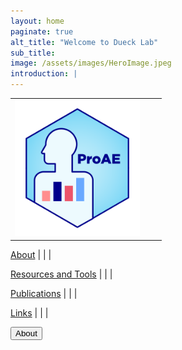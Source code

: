 ```yaml
---
layout: home
paginate: true
alt_title: "Welcome to Dueck Lab"
sub_title: 
image: /assets/images/HeroImage.jpeg
introduction: |
---
```


| | | |
|:-------------------------:|:-------------------------:|:-------------------------:|
|<img width="200" alt="ProAE" src="/assets/images/ProAE_no_background.png"> 

[About](https://duecklab.github.io/about) |  | |  

[Resources and Tools](https://duecklab.github.io/tools) |  | |  

[Publications](https://duecklab.github.io/publications) |  | |  

[Links](https://duecklab.github.io/links) |  | |  

<button>About</button>
